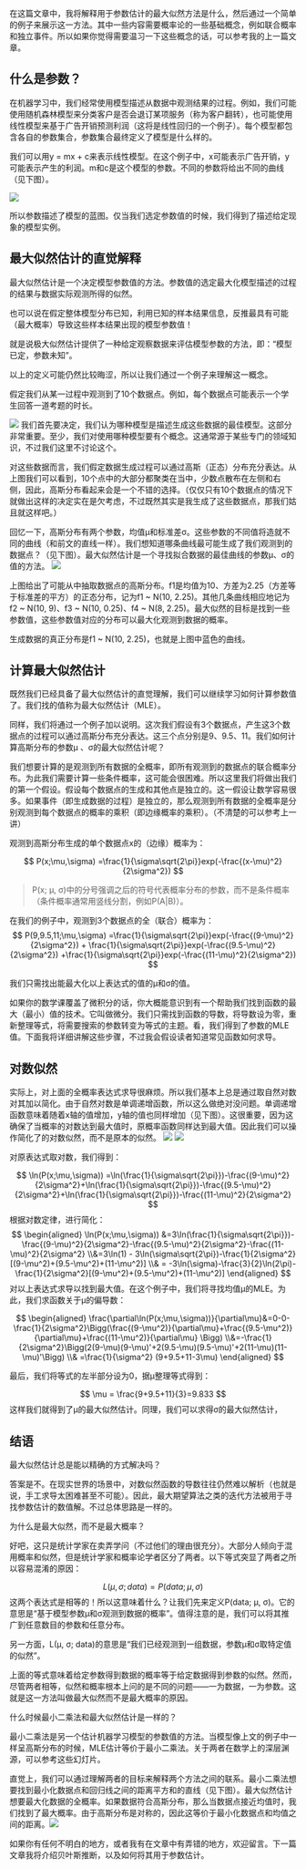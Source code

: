 在这篇文章中，我将解释用于参数估计的最大似然方法是什么，然后通过一个简单的例子来展示这一方法。其中一些内容需要概率论的一些基础概念，例如联合概率和独立事件。所以如果你觉得需要温习一下这些概念的话，可以参考我的上一篇文章。
## 什么是参数？

在机器学习中，我们经常使用模型描述从数据中观测结果的过程。例如，我们可能使用随机森林模型来分类客户是否会退订某项服务（称为客户翻转），也可能使用线性模型来基于广告开销预测利润（这将是线性回归的一个例子）。每个模型都包含各自的参数集合，参数集合最终定义了模型是什么样的。

我们可以用y = mx + c来表示线性模型。在这个例子中，x可能表示广告开销，y可能表示产生的利润。m和c是这个模型的参数。不同的参数将给出不同的曲线（见下图）。

![](https://raw.githubusercontent.com/fray-hao/images/master/20190405194720.png)

所以参数描述了模型的蓝图。仅当我们选定参数值的时候，我们得到了描述给定现象的模型实例。

## 最大似然估计的直觉解释
最大似然估计是一个决定模型参数值的方法。参数值的选定最大化模型描述的过程的结果与数据实际观测所得的似然。

也可以说在假定整体模型分布已知，利用已知的样本结果信息，反推最具有可能（最大概率）导致这些样本结果出现的模型参数值！

就是说极大似然估计提供了一种给定观察数据来评估模型参数的方法，即：“模型已定，参数未知”。

以上的定义可能仍然比较晦涩，所以让我们通过一个例子来理解这一概念。

假定我们从某一过程中观测到了10个数据点。例如，每个数据点可能表示一个学生回答一道考题的时长。

![](https://raw.githubusercontent.com/fray-hao/images/master/20190406084439.png)
我们首先要决定，我们认为哪种模型是描述生成这些数据的最佳模型。这部分非常重要。至少，我们对使用哪种模型要有个概念。这通常源于某些专门的领域知识，不过我们这里不讨论这个。

对这些数据而言，我们假定数据生成过程可以通过高斯（正态）分布充分表达。从上图我们可以看到，10个点中的大部分都聚类在当中，少数点散布在左侧和右侧，因此，高斯分布看起来会是一个不错的选择。（仅仅只有10个数据点的情况下就做出这样的决定实在是欠考虑，不过既然其实是我生成了这些数据点，那我们姑且就这样吧。）

回忆一下，高斯分布有两个参数，均值μ和标准差σ。这些参数的不同值将造就不同的曲线（和前文的直线一样）。我们想知道哪条曲线最可能生成了我们观测到的数据点？（见下图）。最大似然估计是一个寻找拟合数据的最佳曲线的参数μ、σ的值的方法。
![](https://raw.githubusercontent.com/fray-hao/images/master/20190406084543.png)

上图给出了可能从中抽取数据点的高斯分布。f1是均值为10、方差为2.25（方差等于标准差的平方）的正态分布，记为f1 ~ N(10, 2.25)。其他几条曲线相应地记为f2 ~ N(10, 9)、f3 ~ N(10, 0.25)、f4 ~ N(8, 2.25)。最大似然的目标是找到一些参数值，这些参数值对应的分布可以最大化观测到数据的概率。

生成数据的真正分布是f1 ~ N(10, 2.25)，也就是上图中蓝色的曲线。

## 计算最大似然估计

既然我们已经具备了最大似然估计的直觉理解，我们可以继续学习如何计算参数值了。我们找的值称为最大似然估计（MLE）。

同样，我们将通过一个例子加以说明。这次我们假设有3个数据点，产生这3个数据点的过程可以通过高斯分布充分表达。这三个点分别是9、9.5、11。我们如何计算高斯分布的参数μ 、σ的最大似然估计呢？

我们想要计算的是观测到所有数据的全概率，即所有观测到的数据点的联合概率分布。为此我们需要计算一些条件概率，这可能会很困难。所以这里我们将做出我们的第一个假设。假设每个数据点的生成和其他点是独立的。这一假设让数学容易很多。如果事件（即生成数据的过程）是独立的，那么观测到所有数据的全概率是分别观测到每个数据点的概率的乘积（即边缘概率的乘积）。（不清楚的可以参考上一讲）

观测到高斯分布生成的单个数据点x的（边缘）概率为：

$$
P(x;\mu,\sigma) =\frac{1}{\sigma\sqrt{2\pi}}exp(-\frac{(x-\mu)^2}{2\sigma^2})
$$

> P(x; μ, σ)中的分号强调之后的符号代表概率分布的参数，而不是条件概率（条件概率通常用竖线分割，例如P(A|B)）。

在我们的例子中，观测到3个数据点的全（联合）概率为：
$$
P(9,9.5,11;\mu,\sigma) =\frac{1}{\sigma\sqrt{2\pi}}exp(-\frac{(9-\mu)^2}{2\sigma^2}) + \frac{1}{\sigma\sqrt{2\pi}}exp(-\frac{(9.5-\mu)^2}{2\sigma^2})
+\frac{1}{\sigma\sqrt{2\pi}}exp(-\frac{(11-\mu)^2}{2\sigma^2})
$$

我们只需找出能最大化以上表达式的值的μ和σ的值。

如果你的数学课覆盖了微积分的话，你大概能意识到有一个帮助我们找到函数的最大（最小）值的技术。它叫做微分。我们只需找到函数的导数，将导数设为零，重新整理等式，将需要搜索的参数转变为等式的主题。看，我们得到了参数的MLE值。下面我将详细讲解这些步骤，不过我会假设读者知道常见函数如何求导。

## 对数似然

实际上，对上面的全概率表达式求导很麻烦。所以我们基本上总是通过取自然对数对其加以简化。由于自然对数是单调递增函数，所以这么做绝对没问题。单调递增函数意味着随着x轴的值增加，y轴的值也同样增加（见下图）。这很重要，因为这确保了当概率的对数达到最大值时，原概率函数同样达到最大值。因此我们可以操作简化了的对数似然，而不是原本的似然。
![](https://raw.githubusercontent.com/fray-hao/images/master/20190407140352.png)
![](https://raw.githubusercontent.com/fray-hao/images/master/20190407140501.png)

对原表达式取对数，我们得到：

$$
\ln(P(x;\mu,\sigma)) =\ln(\frac{1}{\sigma\sqrt{2\pi}})-\frac{(9-\mu)^2}{2\sigma^2}+\ln(\frac{1}{\sigma\sqrt{2\pi}})-\frac{(9.5-\mu)^2}{2\sigma^2}+\ln(\frac{1}{\sigma\sqrt{2\pi}})-\frac{(11-\mu)^2}{2\sigma^2}
$$
根据对数定律，进行简化：
$$
\begin{aligned}
   \ln(P(x;\mu,\sigma)) &=3\ln(\frac{1}{\sigma\sqrt{2\pi}})-\frac{(9-\mu)^2}{2\sigma^2}-\frac{(9.5-\mu)^2}{2\sigma^2}-\frac{(11-\mu)^2}{2\sigma^2} 
   \\&=3\ln(1) - 3\ln(\sigma\sqrt{2\pi})-\frac{1}{2\sigma^2}[(9-\mu^2)+(9.5-\mu^2)+(11-\mu^2)]
   \\& = -3\ln(\sigma)-\frac{3}{2}\ln(2\pi)-\frac{1}{2\sigma^2}[(9-\mu^2)+(9.5-\mu^2)+(11-\mu^2)]
\end{aligned}
$$
对以上表达式求导以找到最大值。在这个例子中，我们将寻找均值μ的MLE。为此，我们求函数关于μ的偏导数：

$$
\begin{aligned}
   \frac{\partial\ln(P(x;\mu,\sigma))}{\partial\mu}&=0-0-\frac{1}{2\sigma^2}\Bigg(\frac{(9-\mu^2)}{\partial\mu}+\frac{(9.5-\mu^2)}{\partial\mu}+\frac{(11-\mu^2)}{\partial\mu} \Bigg)   
   \\&=-\frac{1}{2\sigma^2}\Bigg(2(9-\mu)(9-\mu)'+2(9.5-\mu)(9.5-\mu)'+2(11-\mu)(11-\mu)'\Bigg)   
   \\& =\frac{1}{\sigma^2} (9+9.5+11-3\mu)
\end{aligned} 
$$

最后，我们将等式的左半部分设为0，据μ整理等式得到：

$$
\mu = \frac{9+9.5+11}{3}=9.833
$$
这样我们就得到了μ的最大似然估计。同理，我们可以求得σ的最大似然估计，

## 结语
最大似然估计总是能以精确的方式解决吗？

答案是不。在现实世界的场景中，对数似然函数的导数往往仍然难以解析（也就是说，手工求导太困难甚至不可能）。因此，最大期望算法之类的迭代方法被用于寻找参数估计的数值解。不过总体思路是一样的。

为什么是最大似然，而不是最大概率？

好吧，这只是统计学家在卖弄学问（不过他们的理由很充分）。大部分人倾向于混用概率和似然，但是统计学家和概率论学者区分了两者。以下等式突显了两者之所以容易混淆的原因：

$$
L(\mu,\sigma;data)=P(data;\mu,\sigma)
$$
这两个表达式是相等的！所以这意味着什么？让我们先来定义P(data; μ, σ)。它的意思是“基于模型参数μ和σ观测到数据的概率”。值得注意的是，我们可以将其推广到任意数目的参数和任意分布。

另一方面，L(μ, σ; data)的意思是“我们已经观测到一组数据，参数μ和σ取特定值的似然”。

上面的等式意味着给定参数得到数据的概率等于给定数据得到参数的似然。然而，尽管两者相等，似然和概率根本上问的是不同的问题——一为数据，一为参数。这就是这一方法叫做最大似然而不是最大概率的原因。

什么时候最小二乘法和最大似然估计是一样的？

最小二乘法是另一个估计机器学习模型的参数值的方法。当模型像上文的例子中一样呈高斯分布的时候，MLE估计等价于最小二乘法。关于两者在数学上的深层渊源，可以参考这些幻灯片。

直觉上，我们可以通过理解两者的目标来解释两个方法之间的联系。最小二乘法想要找到最小化数据点和回归线之间的距离平方和的直线（见下图）。最大似然估计想要最大化数据的全概率。如果数据符合高斯分布，那么当数据点接近均值时，我们找到了最大概率。由于高斯分布是对称的，因此这等价于最小化数据点和均值之间的距离。![](https://raw.githubusercontent.com/fray-hao/images/master/20190407145031.png)

如果你有任何不明白的地方，或者我有在文章中有弄错的地方，欢迎留言。下一篇文章我将介绍贝叶斯推断，以及如何将其用于参数估计。
